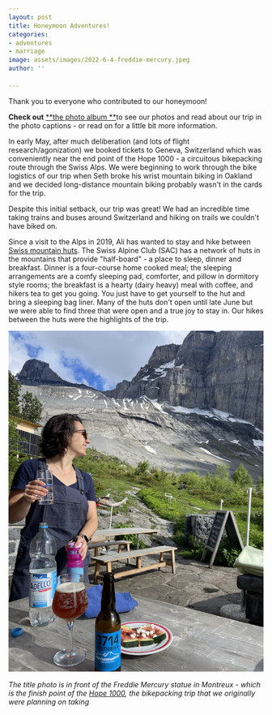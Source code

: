 ```yaml
---
layout: post
title: Honeymoon Adventures!
categories:
- adventures
- marriage
image: assets/images/2022-6-4-freddie-mercury.jpeg
author: ''

---
```

Thank you to everyone who contributed to our honeymoon!

**Check out** [**the photo album **](https://photos.app.goo.gl/2515vJSTwsexBeaa8)to see our photos and read about our trip in the photo captions - or read on for a little bit more information.

In early May, after much deliberation (and lots of flight research/agonization) we booked tickets to Geneva, Switzerland which was conveniently near the end point of the Hope 1000 - a circuitous bikepacking route through the Swiss Alps. We were beginning to work through the bike logistics of our trip when Seth broke his wrist mountain biking in Oakland and we decided long-distance mountain biking probably wasn't in the cards for the trip.

Despite this initial setback, our trip was great! We had an incredible time taking trains and buses around Switzerland and hiking on trails we couldn't have biked on.

Since a visit to the Alps in 2019, Ali has wanted to stay and hike between [Swiss mountain huts](https://www.myswitzerland.com/en-ch/experiences/summer-autumn/hiking/alpine-passes-trail/sac-huetten/). The Swiss Alpine Club (SAC) has a network of huts in the mountains that provide "half-board" - a place to sleep, dinner and breakfast. Dinner is a four-course home cooked meal; the sleeping arrangements are a comfy sleeping pad, comforter, and pillow in dormitory style rooms; the breakfast is a hearty (dairy heavy) meal with coffee, and hikers tea to get you going. You just have to get yourself to the hut and bring a sleeping bag liner. Many of the huts don't open until late June but we were able to find three that were open and a true joy to stay in. Our hikes between the huts were the highlights of the trip.

![](/assets/images/2022-6-7-dolenhornhutte-ali.jpg)

_The title photo is in front of the Freddie Mercury statue in Montreux - which is the finish point of the_ [_Hope 1000_](https://bikepacking.com/routes/hope-1000/)_, the bikepacking trip that we originally were planning on taking_